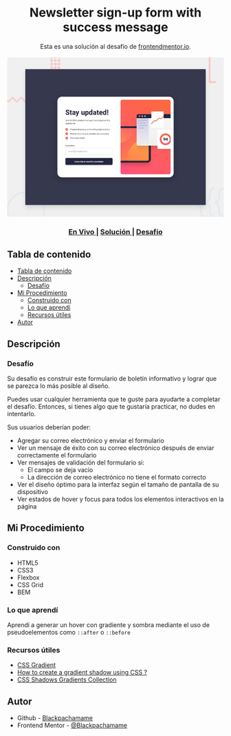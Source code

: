<h1 align="center">Newsletter sign-up form with success message</h1>

<div align="center">
   Esta es una solución al desafío de <a href="https://www.frontendmentor.io/">frontendmentor.io</a>.
</div>
<br>
<div align="center">
<img src="design/desktop-preview.jpg"></img>
  <h3>
    <a href="https://frontendmentor/junior/newsletter-sign-up-with-success-message/">
      En Vivo
    </a>
    <span> | </span>
    <a href="https://www.frontendmentor.io/challenges/newsletter-signup-form-with-success-message-3FC1AZbNrv/hub">
      Solución
    </a>
   <span> | </span>
    <a href="https://www.frontendmentor.io/challenges/newsletter-signup-form-with-success-message-3FC1AZbNrv">
      Desafío
    </a>
  </h3>
</div>

## Tabla de contenido

- [Tabla de contenido](#tabla-de-contenido)
- [Descripción](#descripción)
  - [Desafío](#desafío)
- [Mi Procedimiento](#mi-procedimiento)
  - [Construido con](#construido-con)
  - [Lo que aprendí](#lo-que-aprendí)
  - [Recursos útiles](#recursos-útiles)
- [Autor](#autor)

## Descripción

### Desafío

Su desafío es construir este formulario de boletín informativo y lograr que se parezca lo más posible al diseño.

Puedes usar cualquier herramienta que te guste para ayudarte a completar el desafío. Entonces, si tienes algo que te gustaría practicar, no dudes en intentarlo.

Sus usuarios deberían poder:

- Agregar su correo electrónico y enviar el formulario
- Ver un mensaje de éxito con su correo electrónico después de enviar correctamente el formulario
- Ver mensajes de validación del formulario si:
  - El campo se deja vacío
  - La dirección de correo electrónico no tiene el formato correcto
- Ver el diseño óptimo para la interfaz según el tamaño de pantalla de su dispositivo
- Ver estados de hover y focus para todos los elementos interactivos en la página

## Mi Procedimiento

### Construido con

- HTML5
- CSS3
- Flexbox
- CSS Grid
- BEM

### Lo que aprendí

Aprendí a generar un hover con gradiente y sombra mediante el uso de pseudoelementos como `::after` o `::before`

### Recursos útiles

- [CSS Gradient](https://cssgradient.io)
- [How to create a gradient shadow using CSS ?](https://www.geeksforgeeks.org/how-to-create-a-gradient-shadow-using-css/)
- [CSS Shadows Gradients Collection](https://alvarotrigo.com/shadow-gradients/)

## Autor

- Github - [Blackpachamame](https://github.com/Blackpachamame)
- Frontend Mentor - [@Blackpachamame](https://www.frontendmentor.io/profile/Blackpachamame)